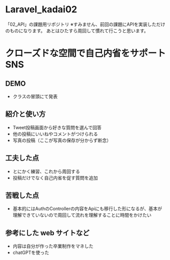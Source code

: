 # Laravel_kadai02

「02_API」の課題用リポジトリ
※すみません、前回の課題にAPIを実装しただけのものになります。
あとはひたすら周回して慣れて行こうと思います。

# クローズドな空間で自己内省をサポートSNS

## DEMO

- クラスの冒頭にて発表


## 紹介と使い方

- Tweet投稿画面から好きな質問を選んで回答
- 他の投稿にいいねやコメントがつけられる
- 写真の投稿（ここが写真の保存が分からず断念）

## 工夫した点

  - とにかく練習、これから周回する
  - 投稿だけでなく自己内省を促す質問を追加
  
## 苦戦した点

- 基本的にはAuthのControllerの内容をApiにも移行した形になるが、基本が理解できていないので周回して流れを理解することに時間をかけたい

## 参考にした web サイトなど

- 内容は自分が作った卒業制作をマネした
- chatGPTを使った
    
